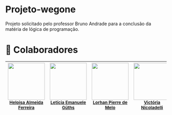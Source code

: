 # Projeto-wegone
Projeto solicitado pelo professor Bruno Andrade para a conclusão da matéria de lógica de programação.


# 👥 Colaboradores

| <img loading="lazy" src="https://github.com/user-attachments/assets/b7db5354-4160-40de-8174-59a35df43d8e" width="115"><br><sub><a href="https://github.com/melll1601">Heloisa Almeida Ferreira</a><br></sub> | <img loading="lazy" src="https://github.com/user-attachments/assets/c9277e3f-f8d7-4bdc-b351-fd665145d635" width="115"><br><sub><a href="https://github.com/leticiaguths">Letícia Emanuele Güths</a><br></sub> | <img loading="lazy" src="https://github.com/user-attachments/assets/f1da660f-f2a2-40bd-a466-bad4d5351e6d" width="115"><br><sub><a href="https://github.com/Viihh-77">Lorhan Pierre de Melo</a><br></sub> | <img loading="lazy" src="https://github.com/user-attachments/assets/9a812c36-e6c9-4009-a76b-20749d0a0a47" width="115"><br><sub><a href="https://github.com/Ana18022008">Victória Nicoladelli</a><br></sub> |
| :---: | :---: | :---: | :---: |
